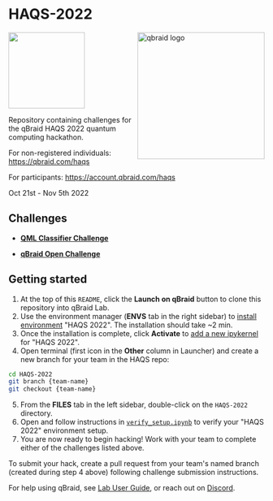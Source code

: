 # HAQS-2022

<a href="https://qbraid.com/">
    <img src="https://qbraid-static.s3.amazonaws.com/logos/qbraid.png"
         alt="qbraid logo"
         width="250px"
         align="right">
</a>

[<img src="https://qbraid-static.s3.amazonaws.com/logos/Launch_on_qBraid_white.png" width="150">](https://account.qbraid.com?gitHubUrl=https://github.com/qBraid/HAQS-2022.git)

Repository containing challenges for the qBraid HAQS 2022 quantum computing hackathon.

For non-registered individuals:
https://qbraid.com/haqs

For participants:
https://account.qbraid.com/haqs

Oct 21st - Nov 5th 2022

## Challenges

- [**QML Classifier Challenge**](qml-classifier-challenge/README.md)

- [**qBraid Open Challenge**](qbraid-open-challenge/README.md)

## Getting started

1. At the top of this `README`, click the **Launch on qBraid** button to clone this repository into qBraid Lab.
2. Use the environment manager (**ENVS** tab in the right sidebar) to [install environment](https://qbraid-qbraid.readthedocs-hosted.com/en/latest/lab/environments.html#install-environment) "HAQS 2022". The installation should take ~2 min.
3. Once the installation is complete, click **Activate** to [add a new ipykernel](https://qbraid-qbraid.readthedocs-hosted.com/en/latest/lab/kernels.html#add-remove-kernels) for "HAQS 2022".
4. Open terminal (first icon in the **Other** column in Launcher) and create a new branch for your team in the HAQS repo:
```bash
cd HAQS-2022
git branch {team-name}
git checkout {team-name}
```
5. From the **FILES** tab in the left sidebar, double-click on the `HAQS-2022` directory.
6. Open and follow instructions in [`verify_setup.ipynb`](verify_setup.ipynb) to verify your "HAQS 2022" environment setup.
7. You are now ready to begin hacking! Work with your team to complete either of the challenges listed above.

To submit your hack, create a pull request from your team's named branch (created during step 4 above) following challenge submission instructions.

For help using qBraid, see [Lab User Guide](https://qbraid-qbraid.readthedocs-hosted.com/en/latest/lab/overview.html), or reach out on [Discord](https://discord.gg/gwBebaBZZX).
